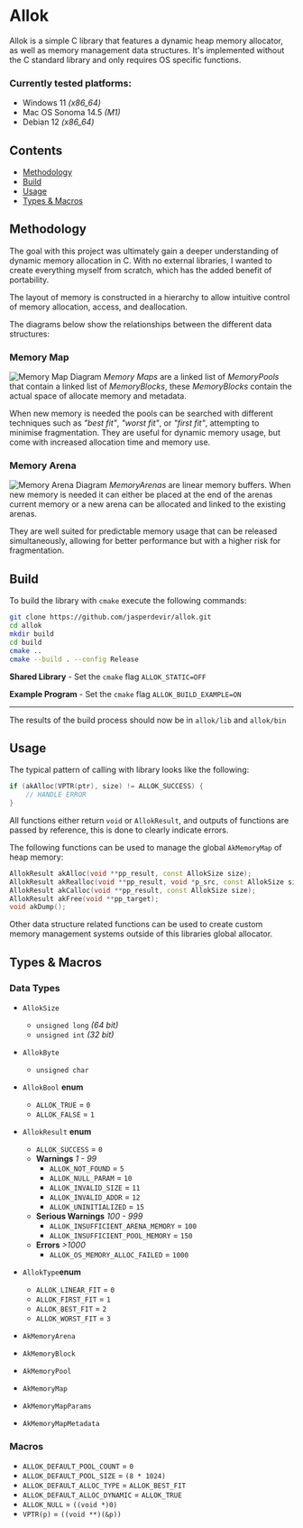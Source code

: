# Allok

Allok is a simple C library that features a dynamic heap memory
allocator, as well as memory management data structures. It's 
implemented without the C standard library and only requires 
OS specific functions.

### Currently tested platforms:
- Windows 11 _(x86_64)_
- Mac OS Sonoma 14.5 _(M1)_
- Debian 12 _(x86_64)_

## Contents
- [Methodology](#methodology)
- [Build](#build)
- [Usage](#usage)
- [Types & Macros](#types--macros)

## Methodology

The goal with this project was ultimately gain a deeper 
understanding of dynamic memory allocation in C. With no
external libraries, I wanted to create everything myself
from scratch, which has the added benefit of portability.

The layout of memory is constructed in a hierarchy to allow
intuitive control of memory allocation, access, and deallocation.

The diagrams below show the relationships between the different
data structures:

### Memory Map
![Memory Map Diagram](https://github.com/user-attachments/assets/ba3afe01-e21e-4dad-b103-4ffa96941283)
_Memory Maps_ are a linked list of _MemoryPools_ that contain a
linked list of _MemoryBlocks_, these _MemoryBlocks_ contain
the actual space of allocate memory and metadata.

When new memory is needed the pools can be searched with different
techniques such as _"best fit"_, _"worst fit"_, or _"first fit"_, 
attempting to minimise fragmentation. They are useful for dynamic
memory usage, but come with increased allocation time and memory use.

### Memory Arena
![Memory Arena Diagram](https://github.com/user-attachments/assets/469bd609-91d8-49b0-bb38-057fc958c1e7)
_MemoryArenas_ are linear memory buffers. When 
new memory is needed it can either be placed at the end of the
arenas current memory or a new arena can be allocated and linked 
to the existing arenas.

They are well suited for predictable memory usage that can be 
released simultaneously, allowing for better performance but with
a higher risk for fragmentation.

## Build

To build the library with `cmake` execute the following commands:
```bash
git clone https://github.com/jasperdevir/allok.git
cd allok
mkdir build
cd build
cmake ..
cmake --build . --config Release
```

**Shared Library** - Set the `cmake` flag `ALLOK_STATIC=OFF`

**Example Program** - Set the `cmake` flag `ALLOK_BUILD_EXAMPLE=ON`

---
The results of the build process should now be in `allok/lib`
and `allok/bin`

## Usage

The typical pattern of calling with library looks like the 
following:
```c++
if (akAlloc(VPTR(ptr), size) != ALLOK_SUCCESS) {
    // HANDLE ERROR
}
```

All functions either return `void` or `AllokResult`, and
outputs of functions are passed by reference, this is done
to clearly indicate errors.

The following functions can be used to manage the global
`AkMemoryMap` of heap memory:
```c++
AllokResult akAlloc(void **pp_result, const AllokSize size);
AllokResult akRealloc(void **pp_result, void *p_src, const AllokSize size);
AllokResult akCalloc(void **pp_result, const AllokSize size);
AllokResult akFree(void **pp_target);
void akDump();
```

Other data structure related functions can be used to create
custom memory management systems outside of this libraries 
global allocator.

## Types & Macros

### Data Types
- `AllokSize`
  - `unsigned long` _(64 bit)_
  - `unsigned int` _(32 bit)_


- `AllokByte`
  - `unsigned char`


- `AllokBool` **enum**
  - `ALLOK_TRUE` = `0`
  - `ALLOK_FALSE` = `1`


- `AllokResult` **enum**
  - `ALLOK_SUCCESS` = `0`
  - **Warnings** _1 - 99_
    - `ALLOK_NOT_FOUND` = `5`
    - `ALLOK_NULL_PARAM` = `10`
    - `ALLOK_INVALID_SIZE` = `11`
    - `ALLOK_INVALID_ADDR` = `12`
    - `ALLOK_UNINITIALIZED` = `15`
  - **Serious Warnings** _100 - 999_
    - `ALLOK_INSUFFICIENT_ARENA_MEMORY` = `100`
    - `ALLOK_INSUFFICIENT_POOL_MEMORY` = `150`
  - **Errors** _>1000_ 
    - `ALLOK_OS_MEMORY_ALLOC_FAILED` = `1000`


- `AllokType`**enum**
  - `ALLOK_LINEAR_FIT` = `0`
  - `ALLOK_FIRST_FIT` = `1`
  - `ALLOK_BEST_FIT` = `2`
  - `ALLOK_WORST_FIT` = `3`


- `AkMemoryArena`
- `AkMemoryBlock`
- `AkMemoryPool`


- `AkMemoryMap`
- `AkMemoryMapParams`
- `AkMemoryMapMetadata`

### Macros
- `ALLOK_DEFAULT_POOL_COUNT` = `0`
- `ALLOK_DEFAULT_POOL_SIZE` = `(8 * 1024)`
- `ALLOK_DEFAULT_ALLOC_TYPE` = `ALLOK_BEST_FIT`
- `ALLOK_DEFAULT_ALLOC_DYNAMIC` = `ALLOK_TRUE`
- `ALLOK_NULL` = `((void *)0)`
- `VPTR(p)` = `((void **)(&p))`
